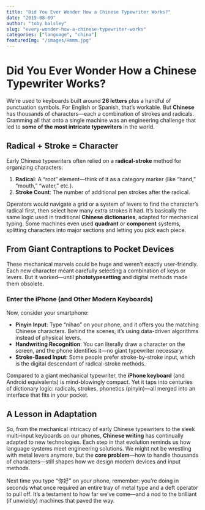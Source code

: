 ```yaml
---
title: "Did You Ever Wonder How a Chinese Typewriter Works?"
date: "2019-08-09"
author: "toby balsley" 
slug: "every-wonder-how-a-chinese-typewriter-works"
categories: ["language", "china"]
featuredImg: "/images/Hmmm.jpg"
---
```


# Did You Ever Wonder How a Chinese Typewriter Works?

We’re used to keyboards built around **26 letters** plus a handful of punctuation symbols. For English or Spanish, that’s workable. But **Chinese** has thousands of characters—each a combination of strokes and radicals. Cramming all that onto a single machine was an engineering challenge that led to **some of the most intricate typewriters** in the world.

## Radical + Stroke = Character
Early Chinese typewriters often relied on a **radical-stroke** method for organizing characters:
1. **Radical**: A “root” element—think of it as a category marker (like “hand,” “mouth,” “water,” etc.).
2. **Stroke Count**: The number of additional pen strokes after the radical.

Operators would navigate a grid or a system of levers to find the character’s radical first, then select how many extra strokes it had. It’s basically the same logic used in traditional **Chinese dictionaries**, adapted for mechanical typing. Some machines even used **quadrant** or **component** systems, splitting characters into major sections and letting you pick each piece.

## From Giant Contraptions to Pocket Devices
These mechanical marvels could be huge and weren’t exactly user-friendly. Each new character meant carefully selecting a combination of keys or levers. But it worked—until **phototypesetting** and digital methods made them obsolete.

### Enter the iPhone (and Other Modern Keyboards)
Now, consider your smartphone:
- **Pinyin Input**: Type “nihao” on your phone, and it offers you the matching Chinese characters. Behind the scenes, it’s using data-driven algorithms instead of physical levers.
- **Handwriting Recognition**: You can literally draw a character on the screen, and the phone identifies it—no giant typewriter necessary.
- **Stroke-Based Input**: Some people prefer stroke-by-stroke input, which is the digital descendant of radical-stroke methods.

Compared to a giant mechanical typewriter, the **iPhone keyboard** (and Android equivalents) is mind-blowingly compact. Yet it taps into centuries of dictionary logic: radicals, strokes, phonetics (pinyin)—all merged into an interface that fits in your pocket.

## A Lesson in Adaptation
So, from the mechanical intricacy of early Chinese typewriters to the sleek multi-input keyboards on our phones, **Chinese writing** has continually adapted to new technologies. Each step in that evolution reminds us how language systems meet engineering solutions. We might not be wrestling with metal levers anymore, but the **core problem**—how to handle thousands of characters—still shapes how we design modern devices and input methods.

Next time you type “你好” on your phone, remember: you’re doing in seconds what once required an entire tray of metal type and a deft operator to pull off. It’s a testament to how far we’ve come—and a nod to the brilliant (if unwieldy) machines that paved the way.